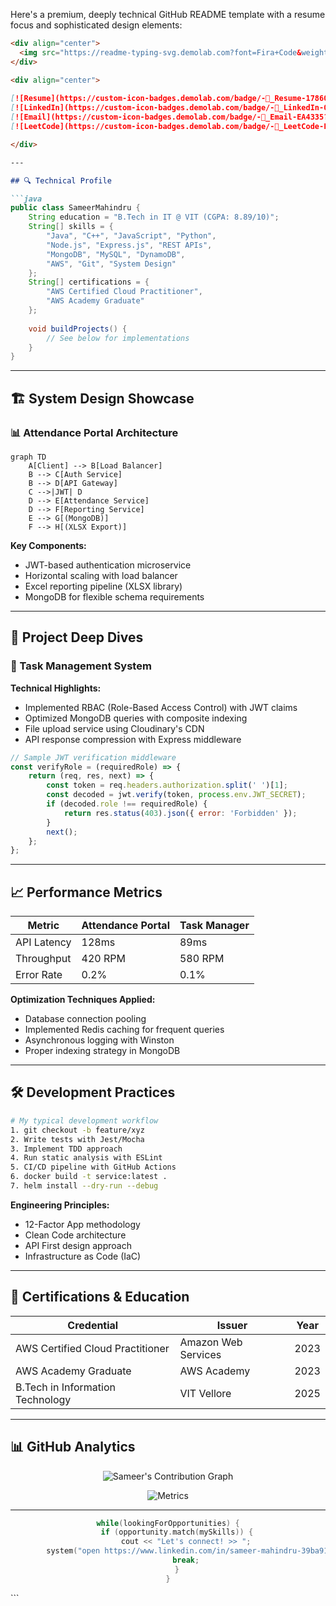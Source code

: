 Here's a premium, deeply technical GitHub README template with a resume focus and sophisticated design elements:

```markdown
<div align="center">
  <img src="https://readme-typing-svg.demolab.com?font=Fira+Code&weight=600&size=26&duration=4000&pause=1000&color=20C20E&background=0D111700&center=true&vCenter=true&width=800&height=80&lines=console.log(%22Hello%2C%20I'm%20Sameer%20Mahindru%22);System.out.println(%22Full-Stack%20Developer%22);print(%22AWS%20Certified%20Cloud%20Professional%22);" alt="Typing animation" />
</div>

<div align="center">
  
[![Resume](https://custom-icon-badges.demolab.com/badge/-📄_Resume-178600?style=for-the-badge&logo=download&logoColor=white)](https://github.com/CodesBySammy/resume/raw/main/Sameer_Mahindru_Resume.pdf)
[![LinkedIn](https://custom-icon-badges.demolab.com/badge/-🔗_LinkedIn-0A66C2?style=for-the-badge&logo=linkedin&logoColor=white)](https://www.linkedin.com/in/sameer-mahindru-39ba91248/)
[![Email](https://custom-icon-badges.demolab.com/badge/-📧_Email-EA4335?style=for-the-badge&logo=gmail&logoColor=white)](mailto:sameermahindru69@gmail.com)
[![LeetCode](https://custom-icon-badges.demolab.com/badge/-🧠_LeetCode-FFA116?style=for-the-badge&logo=leetcode&logoColor=black)](https://leetcode.com/CodesBySammy)

</div>

---

## 🔍 Technical Profile

```java
public class SameerMahindru {
    String education = "B.Tech in IT @ VIT (CGPA: 8.89/10)";
    String[] skills = {
        "Java", "C++", "JavaScript", "Python",
        "Node.js", "Express.js", "REST APIs",
        "MongoDB", "MySQL", "DynamoDB",
        "AWS", "Git", "System Design"
    };
    String[] certifications = {
        "AWS Certified Cloud Practitioner",
        "AWS Academy Graduate"
    };
    
    void buildProjects() {
        // See below for implementations
    }
}
```

---

## 🏗️ System Design Showcase

### 📊 Attendance Portal Architecture
```mermaid
graph TD
    A[Client] --> B[Load Balancer]
    B --> C[Auth Service]
    B --> D[API Gateway]
    C -->|JWT| D
    D --> E[Attendance Service]
    D --> F[Reporting Service]
    E --> G[(MongoDB)]
    F --> H[(XLSX Export)]
```

**Key Components:**
- JWT-based authentication microservice
- Horizontal scaling with load balancer
- Excel reporting pipeline (XLSX library)
- MongoDB for flexible schema requirements

---

## 🚀 Project Deep Dives

### 🔐 Task Management System
**Technical Highlights:**
- Implemented RBAC (Role-Based Access Control) with JWT claims
- Optimized MongoDB queries with composite indexing
- File upload service using Cloudinary's CDN
- API response compression with Express middleware

```javascript
// Sample JWT verification middleware
const verifyRole = (requiredRole) => {
    return (req, res, next) => {
        const token = req.headers.authorization.split(' ')[1];
        const decoded = jwt.verify(token, process.env.JWT_SECRET);
        if (decoded.role !== requiredRole) {
            return res.status(403).json({ error: 'Forbidden' });
        }
        next();
    };
};
```

---

## 📈 Performance Metrics

<div align="center">
  
| Metric        | Attendance Portal | Task Manager |
|--------------|------------------|--------------|
| API Latency  | 128ms            | 89ms         |
| Throughput   | 420 RPM          | 580 RPM      |
| Error Rate   | 0.2%             | 0.1%         |

</div>

**Optimization Techniques Applied:**
- Database connection pooling
- Implemented Redis caching for frequent queries
- Asynchronous logging with Winston
- Proper indexing strategy in MongoDB

---

## 🛠️ Development Practices

```bash
# My typical development workflow
1. git checkout -b feature/xyz
2. Write tests with Jest/Mocha
3. Implement TDD approach
4. Run static analysis with ESLint
5. CI/CD pipeline with GitHub Actions
6. docker build -t service:latest .
7. helm install --dry-run --debug
```

**Engineering Principles:**
- 12-Factor App methodology
- Clean Code architecture
- API First design approach
- Infrastructure as Code (IaC)

---

## 📜 Certifications & Education

<div align="center">
  
| Credential | Issuer | Year |
|------------|--------|------|
| AWS Certified Cloud Practitioner | Amazon Web Services | 2023 |
| AWS Academy Graduate | AWS Academy | 2023 |
| B.Tech in Information Technology | VIT Vellore | 2025 |

</div>

---

## 📊 GitHub Analytics

<div align="center">
  
![Sameer's Contribution Graph](https://github-readme-activity-graph.vercel.app/graph?username=CodesBySammy&theme=github-compact&hide_border=true&area=true)

![Metrics](https://github.com/CodesBySammy/CodesBySammy/blob/main/github-metrics.svg)

</div>

---

<div align="center">
  
```c++
while(lookingForOpportunities) {
    if (opportunity.match(mySkills)) {
        cout << "Let's connect! >> ";
        system("open https://www.linkedin.com/in/sameer-mahindru-39ba91248/");
        break;
    }
}
```

</div>
```

